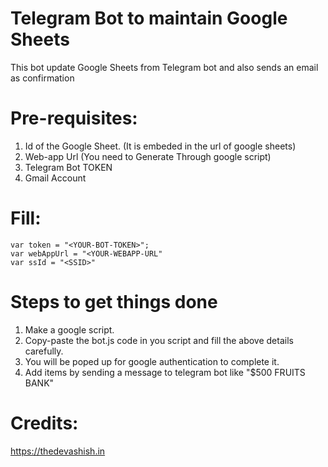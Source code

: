 # Telegram Bot to maintain Google Sheets
This bot update Google Sheets from Telegram bot and also sends an email as confirmation
# Pre-requisites:
1. Id of the Google Sheet. (It is embeded in the url of google sheets)
2. Web-app Url (You need to Generate Through google script)
3. Telegram Bot TOKEN
4. Gmail Account
# Fill:
	var token = "<YOUR-BOT-TOKEN>";
	var webAppUrl = "<YOUR-WEBAPP-URL"
	var ssId = "<SSID>"
# Steps to get things done
1. Make a google script.
2. Copy-paste the bot.js code in you script and fill the above details carefully.
3. You will be poped up for google authentication to complete it.
4. Add items by sending a message to telegram bot like "$500 FRUITS BANK"
# Credits:
https://thedevashish.in
